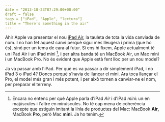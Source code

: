 ```yaml
---
date = "2013-10-23T07:29:00+00:00"
draft = false
tags = ["iPad", "Apple", "lectura"]
title = "There's something in the air"
---
```

Ahir Apple va presentar el nou [iPad Air](http://www.paelladebits.cat/2013/10/22/apple-ipad-air/), la tauleta de tota la vida canviada de nom. I no han fet aquest canvi perquè sigui més lleugera i prima (que ho és), sinó per un tema de cara al futur. Si ens hi fixem, Apple actualment té un iPad Air i un iPad mini [^1], i per altra banda té un MacBook Air, un Mac mini i un MacBook Pro. No és evident que Apple està fent lloc per un nou model?

Ja va passar amb l'iPad. Per què es va passar a dir simplement iPad, i no iPad 3 o iPad 4? Doncs perquè s'havia de llançar el mini. Ara toca llançar el Pro, el model més gran i més potent, i per això tornen a canviar-ne el nom, per preparar el terreny. 

[^1]: Encara no entenc per què Apple parla d'iPad *Air* i d'iPad *mini*: un en majúscules i l'altre en minúscules. No té cap mena de coherència excepte que estiguin imitant la línia de productes del Mac: MacBook **Air**, MacBook **Pro**, però Mac **mini**. Ja ho tenim.